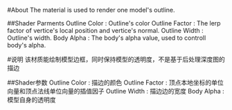 #About
The material is used to render one model's outline. 

##Shader Parments
Outline Color : Outline's color
Outline Factor : The lerp factor of vertice's local position and vertice's normal.
Outline Width : Outline's width.
Body Alpha : The body's alpha value, used to controll body's alpha.

#说明
该材质能绘制模型边框，同时保持模型的透明度，不是基于后处理深度图的描边

##Shader参数
Outline Color : 描边的颜色
Outline Factor : 顶点本地坐标的单位向量和顶点法线单位向量的插值因子
Outline Width : 描边边的宽度
Body Alpha : 模型自身的透明度
